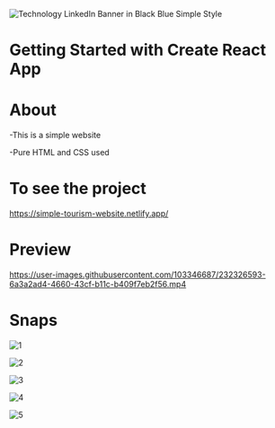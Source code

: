 ![Technology LinkedIn Banner in Black Blue Simple Style](https://github.com/123Akshat/Alemeno---Course-App/assets/103346687/2b84d287-a60a-4975-8294-6a6c56e864db)
# Getting Started with Create React App

# About

-This is a simple website

-Pure HTML and CSS used

# To see the project

https://simple-tourism-website.netlify.app/

# Preview


https://user-images.githubusercontent.com/103346687/232326593-6a3a2ad4-4660-43cf-b11c-b409f7eb2f56.mp4

# Snaps

![1](https://user-images.githubusercontent.com/103346687/232325817-a1e526c5-0407-4cbb-8ee6-9d5048be9abe.JPG)


![2](https://user-images.githubusercontent.com/103346687/232325825-73846223-b2a4-4016-8963-2302fbf29e12.JPG)


![3](https://user-images.githubusercontent.com/103346687/232326084-8df5e51f-f40c-4482-8be4-0acb61a5a627.JPG)


![4](https://user-images.githubusercontent.com/103346687/232326099-487c0e5f-7dd5-465b-bed3-24fcdbe03bea.JPG)


![5](https://user-images.githubusercontent.com/103346687/232326105-8ab5d34f-42bd-4b29-8273-f1507f97dfd0.JPG)


 
 
